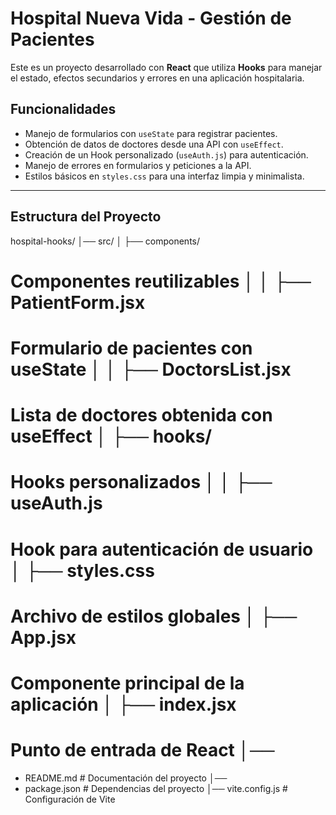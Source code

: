 # Hospital Nueva Vida - Gestión de Pacientes

Este es un proyecto desarrollado con **React** que utiliza **Hooks** para manejar el estado, efectos secundarios y errores en una aplicación hospitalaria.

## Funcionalidades

- Manejo de formularios con `useState` para registrar pacientes.
- Obtención de datos de doctores desde una API con `useEffect`.
- Creación de un Hook personalizado (`useAuth.js`) para autenticación.
- Manejo de errores en formularios y peticiones a la API.
- Estilos básicos en `styles.css` para una interfaz limpia y minimalista.

---

## **Estructura del Proyecto**

hospital-hooks/ │── src/ │ ├── components/
# Componentes reutilizables │ │ ├── PatientForm.jsx
# Formulario de pacientes con useState │ │ ├── DoctorsList.jsx
# Lista de doctores obtenida con useEffect │ ├── hooks/
# Hooks personalizados │ │ ├── useAuth.js
# Hook para autenticación de usuario │ ├── styles.css
# Archivo de estilos globales │ ├── App.jsx
# Componente principal de la aplicación │ ├── index.jsx
# Punto de entrada de React │── 
- README.md # Documentación del proyecto │──
- package.json # Dependencias del proyecto │── vite.config.js # Configuración de Vite

